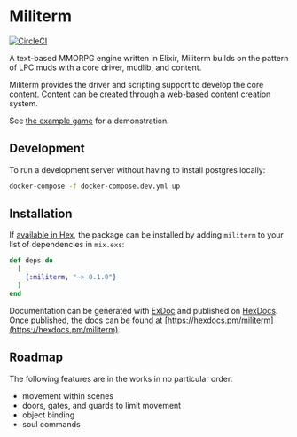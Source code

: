 # Militerm

[![CircleCI](https://circleci.com/gh/jgsmith/militerm/tree/master.svg?style=svg)](https://circleci.com/gh/jgsmith/militerm/tree/master)

A text-based MMORPG engine written in Elixir, Militerm builds on the pattern of LPC muds with a
core driver, mudlib, and content.

Militerm provides the driver and scripting support to develop the core content. Content can
be created through a web-based content creation system.

See [the example game](https://github.com/jgsmith/militerm-example) for a demonstration.

## Development

To run a development server without having to install postgres locally:

```sh
docker-compose -f docker-compose.dev.yml up
```

## Installation

If [available in Hex](https://hex.pm/docs/publish), the package can be installed
by adding `militerm` to your list of dependencies in `mix.exs`:

```elixir
def deps do
  [
    {:militerm, "~> 0.1.0"}
  ]
end
```

Documentation can be generated with [ExDoc](https://github.com/elixir-lang/ex_doc)
and published on [HexDocs](https://hexdocs.pm). Once published, the docs can
be found at [https://hexdocs.pm/militerm](https://hexdocs.pm/militerm).

## Roadmap

The following features are in the works in no particular order.

- movement within scenes
- doors, gates, and guards to limit movement
- object binding
- soul commands
